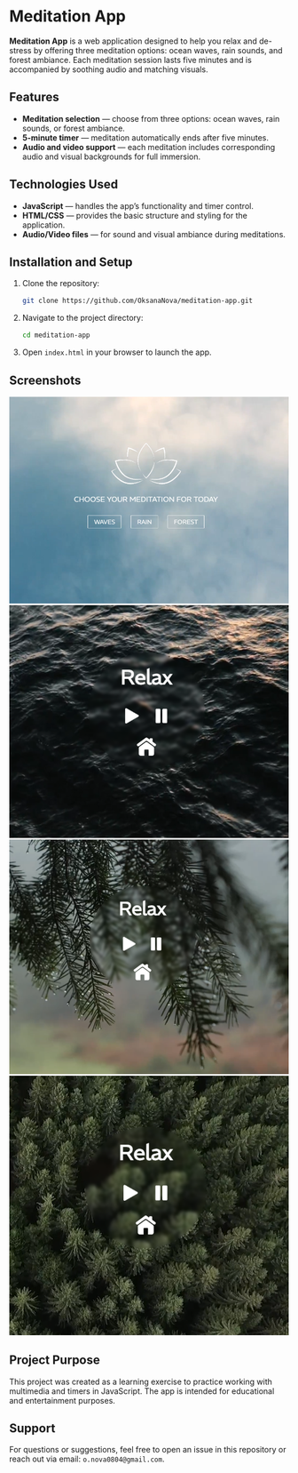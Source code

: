 # Meditation App

**Meditation App** is a web application designed to help you relax and de-stress by offering three meditation options: ocean waves, rain sounds, and forest ambiance. Each meditation session lasts five minutes and is accompanied by soothing audio and matching visuals.

## Features

- **Meditation selection** — choose from three options: ocean waves, rain sounds, or forest ambiance.
- **5-minute timer** — meditation automatically ends after five minutes.
- **Audio and video support** — each meditation includes corresponding audio and visual backgrounds for full immersion.

## Technologies Used

- **JavaScript** — handles the app’s functionality and timer control.
- **HTML/CSS** — provides the basic structure and styling for the application.
- **Audio/Video files** — for sound and visual ambiance during meditations.

## Installation and Setup

1. Clone the repository:
    ```bash
    git clone https://github.com/OksanaNova/meditation-app.git
    ```
2. Navigate to the project directory:
    ```bash
    cd meditation-app
    ```
3. Open `index.html` in your browser to launch the app.

## Screenshots

![Main screen of the app](./screenshots/screenshot1.png)
![Meditation: ocean waves](./screenshots/screenshot2.png)
![Meditation: rain sounds](./screenshots/screenshot3.png)
![Meditation: forest ambiance](./screenshots/screenshot4.png)

## Project Purpose

This project was created as a learning exercise to practice working with multimedia and timers in JavaScript. The app is intended for educational and entertainment purposes.

## Support

For questions or suggestions, feel free to open an issue in this repository or reach out via email: `o.nova0804@gmail.com`.


